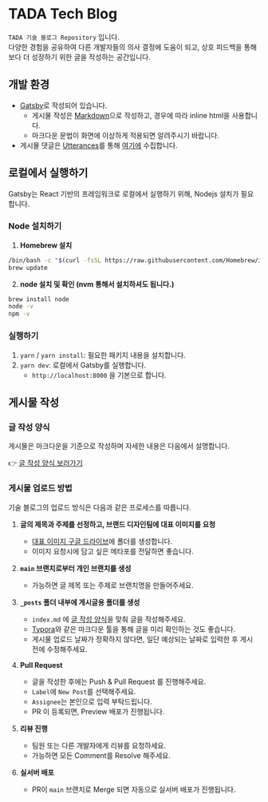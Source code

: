 # TADA Tech Blog

`TADA 기술 블로그 Repository` 입니다.  
다양한 경험을 공유하여 다른 개발자들의 의사 결정에 도움이 되고, 상호 피드백을 통해 보다 더 성장하기 위한 글을 작성하는 공간입니다.

## 개발 환경

- [Gatsby]로 작성되어 있습니다.
  - 게시물 작성은 [Markdown]으로 작성하고, 경우에 따라 inline html을 사용합니다.
  - 마크다운 문법이 화면에 이상하게 적용되면 알려주시기 바랍니다.
- 게시물 댓글은 [Utterances]를 통해 [여기에](https://github.com/VCNC/blog-comment) 수집합니다.

## 로컬에서 실행하기

Gatsby는 React 기반의 프레임워크로 로컬에서 실행하기 위해, Nodejs 설치가 필요합니다.

### Node 설치하기

1. **Homebrew 설치**

```bash
/bin/bash -c "$(curl -fsSL https://raw.githubusercontent.com/Homebrew/install/HEAD/install.sh)"
brew update
```

2. **node 설치 및 확인 (nvm 통해서 설치하셔도 됩니다.)**

```bash
brew install node
node -v
npm -v
```

### 실행하기

1. `yarn` / `yarn install`: 필요한 패키지 내용을 설치합니다.
2. `yarn dev`: 로컬에서 Gatsby를 실행합니다.
   - `http://localhost:8000` 을 기본으로 합니다.

## 게시물 작성

### 글 작성 양식

게시물은 마크다운을 기준으로 작성하며 자세한 내용은 다음에서 설명합니다.

👉 [글 작성 양식 보러가기]

### 게시물 업로드 방법

기술 블로그의 업로드 방식은 다음과 같은 프로세스를 따릅니다.

1. **글의 제목과 주제를 선정하고, 브랜드 디자인팀에 대표 이미지를 요청**

   - [대표 이미지 구글 드라이브]에 폴더를 생성합니다.
   - 이미지 요청시에 담고 싶은 메타포를 전달하면 좋습니다.

2. **`main` 브랜치로부터 개인 브랜치를 생성**

   - 가능하면 글 제목 또는 주제로 브랜치명을 만들어주세요.

3. **`_posts` 폴더 내부에 게시글용 폴더를 생성**

   - `index.md` 에 [글 작성 양식]을 맞춰 글을 작성해주세요.
   - [Typora]와 같은 마크다운 툴을 통해 글을 미리 확인하는 것도 좋습니다.
   - 게시물 업로드 날짜가 정확하지 않다면, 일단 예상되는 날짜로 입력한 후 게시 전에 수정해주세요.

4. **Pull Request**

   - 글을 작성한 후에는 Push & Pull Request 를 진행해주세요.
   - `Label`에 `New Post`를 선택해주세요.
   - `Assignee`는 본인으로 입력 부탁드립니다.
   - PR 이 등록되면, Preview 배포가 진행됩니다.

5. **리뷰 진행**

   - 팀원 또는 다른 개발자에게 리뷰를 요청하세요.
   - 가능하면 모든 Comment를 Resolve 해주세요.

6. **실서버 배포**
   - PR이 `main` 브랜치로 Merge 되면 자동으로 실서버 배포가 진행됩니다.

[gatsby]: https://www.gatsbyjs.com/
[markdown]: http://daringfireball.net/projects/markdown/
[disqus]: https://disqus.com/
[utterances]: https://utteranc.es/
[글 작성 양식 보러가기]: https://github.com/VCNC/tada-tech-blog/tree/main/_posts#readme
[글 작성 양식]: #글-작성-양식
[대표 이미지 구글 드라이브]: https://drive.google.com/drive/u/1/folders/12bWBSvZ39IgqGOo4SgOqYE4Mi616GxoK
[typora]: https://typora.io/
